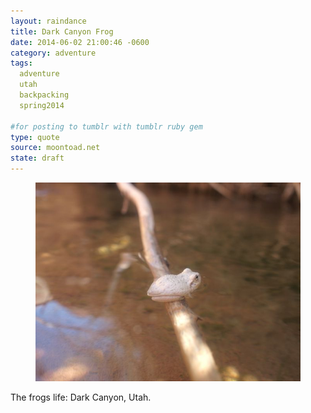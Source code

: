 ```yaml
---
layout: raindance 
title: Dark Canyon Frog
date: 2014-06-02 21:00:46 -0600
category: adventure
tags:
  adventure
  utah
  backpacking
  spring2014

#for posting to tumblr with tumblr ruby gem
type: quote
source: moontoad.net 
state: draft
---
```


<figure>
  <img src="/grfx/adventure/darkCanyonFrog.jpg" alt="A frog in Dark Canyon Utah" title="Dark Canyon Frog" />
</figure>

The frogs life: Dark Canyon, Utah.

